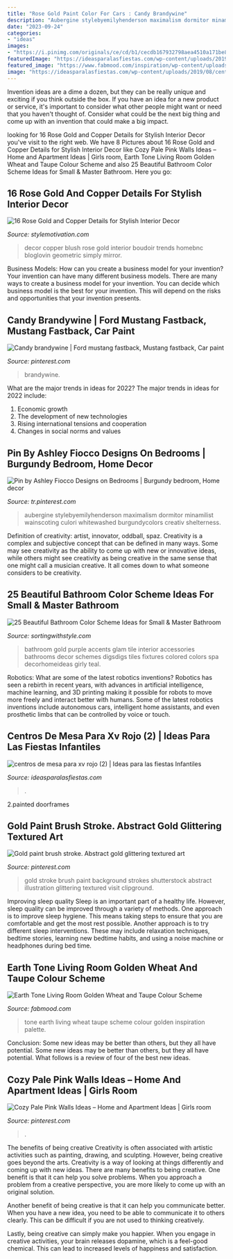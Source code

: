 ```yaml
---
title: "Rose Gold Paint Color For Cars : Candy Brandywine"
description: "Aubergine stylebyemilyhenderson maximalism dormitor minamilist wainscoting culori whitewashed burgundycolors creativ shelterness"
date: "2023-09-24"
categories:
- "ideas"
images:
- "https://i.pinimg.com/originals/ce/cd/b1/cecdb167932798aea4510a171be8481f.jpg"
featuredImage: "https://ideasparalasfiestas.com/wp-content/uploads/2019/08/centros-de-mesa-para-xv-rojo-2.jpg"
featured_image: "https://www.fabmood.com/inspiration/wp-content/uploads/2020/10/earth-tone-living-room-color.jpg"
image: "https://ideasparalasfiestas.com/wp-content/uploads/2019/08/centros-de-mesa-para-xv-rojo-2.jpg"
---
```



Invention ideas are a dime a dozen, but they can be really unique and exciting if you think outside the box. If you have an idea for a new product or service, it's important to consider what other people might want or need that you haven't thought of. Consider what could be the next big thing and come up with an invention that could make a big impact.

	

		
looking for 16 Rose Gold and Copper Details for Stylish Interior Decor you've visit to the right web. We have 8 Pictures about 16 Rose Gold and Copper Details for Stylish Interior Decor like Cozy Pale Pink Walls Ideas – Home and Apartment Ideas | Girls room, Earth Tone Living Room  Golden Wheat and Taupe Colour Scheme  and also 25 Beautiful Bathroom Color Scheme Ideas for Small &amp; Master Bathroom. Here you go:
		
    
## 16 Rose Gold And Copper Details For Stylish Interior Decor

<img loading=lazy src="https://cdn.homebnc.com/homeimg/2017/03/18-copper-and-blush-home-decor-ideas-homebnc.jpg" onerror="this.onerror=null;this.src='https://tse2.mm.bing.net/th?id=OIP.qCOd2W-HFB7_UACUnbD4XAHaJ9&amp;pid=15.1';" alt="16 Rose Gold and Copper Details for Stylish Interior Decor">

_Source: stylemotivation.com_

>decor copper blush rose gold interior boudoir trends homebnc bloglovin geometric simply mirror. 

	

Business Models: How can you create a business model for your invention?
Your invention can have many different business models. There are many ways to create a business model for your invention. You can decide which business model is the best for your invention. This will depend on the risks and opportunities that your invention presents.

    
## Candy Brandywine | Ford Mustang Fastback, Mustang Fastback, Car Paint

<img loading=lazy src="https://i.pinimg.com/736x/1d/e6/49/1de649008ee5632cd6dd56ad520e27c3.jpg" onerror="this.onerror=null;this.src='https://tse2.mm.bing.net/th?id=OIP.l-adf3D0GTTDZ6BelfZLkgHaE7&amp;pid=15.1';" alt="Candy brandywine | Ford mustang fastback, Mustang fastback, Car paint">

_Source: pinterest.com_

>brandywine. 

	

What are the major trends in ideas for 2022?
The major trends in ideas for 2022 include: 
1. Economic growth 
2. The development of new technologies 
3. Rising international tensions and cooperation 
4. Changes in social norms and values 

    
## Pin By Ashley Fiocco Designs On Bedrooms | Burgundy Bedroom, Home Decor

<img loading=lazy src="https://i.pinimg.com/originals/ce/cd/b1/cecdb167932798aea4510a171be8481f.jpg" onerror="this.onerror=null;this.src='https://tse1.mm.bing.net/th?id=OIP._Fq8RJMcmvWh8Kt7TujfPAHaLG&amp;pid=15.1';" alt="Pin by Ashley Fiocco Designs on Bedrooms | Burgundy bedroom, Home decor">

_Source: tr.pinterest.com_

>aubergine stylebyemilyhenderson maximalism dormitor minamilist wainscoting culori whitewashed burgundycolors creativ shelterness. 

	

Definition of creativity: artist, innovator, oddball, spaz.
Creativity is a complex and subjective concept that can be defined in many ways. Some may see creativity as the ability to come up with new or innovative ideas, while others might see creativity as being creative in the same sense that one might call a musician creative. It all comes down to what someone considers to be creativity.

    
## 25 Beautiful Bathroom Color Scheme Ideas For Small &amp; Master Bathroom

<img loading=lazy src="https://i0.wp.com/sortingwithstyle.com/wp-content/uploads/2019/04/25.-Gold-Bathroom-Color-Schemes.jpg?resize=500%2C734&amp;ssl=1" onerror="this.onerror=null;this.src='https://tse2.mm.bing.net/th?id=OIP.CxPzucwLT5_BsXMcjwjoAgHaK3&amp;pid=15.1';" alt="25 Beautiful Bathroom Color Scheme Ideas for Small &amp; Master Bathroom">

_Source: sortingwithstyle.com_

>bathroom gold purple accents glam tile interior accessories bathrooms decor schemes digsdigs tiles fixtures colored colors spa decorhomeideas girly teal. 

	

Robotics: What are some of the latest robotics inventions?
Robotics has seen a rebirth in recent years, with advances in artificial intelligence, machine learning, and 3D printing making it possible for robots to move more freely and interact better with humans. Some of the latest robotics inventions include autonomous cars, intelligent home assistants, and even prosthetic limbs that can be controlled by voice or touch.

    
## Centros De Mesa Para Xv Rojo (2) | Ideas Para Las Fiestas Infantiles

<img loading=lazy src="https://ideasparalasfiestas.com/wp-content/uploads/2019/08/centros-de-mesa-para-xv-rojo-2.jpg" onerror="this.onerror=null;this.src='https://tse2.mm.bing.net/th?id=OIP.ELM1ZQoOHAYz6dGOU7UhXwHaLH&amp;pid=15.1';" alt="centros de mesa para xv rojo (2) | Ideas para las fiestas Infantiles">

_Source: ideasparalasfiestas.com_

>. 

	

2.painted doorframes

    
## Gold Paint Brush Stroke. Abstract Gold Glittering Textured Art

<img loading=lazy src="https://i.pinimg.com/736x/cd/11/d8/cd11d8a627d79d3a27327d50edf9371e.jpg" onerror="this.onerror=null;this.src='https://tse4.mm.bing.net/th?id=OIP.92eZYomI-Ut6FAVCwD-2NAAAAA&amp;pid=15.1';" alt="Gold paint brush stroke. Abstract gold glittering textured art">

_Source: pinterest.com_

>gold stroke brush paint background strokes shutterstock abstract illustration glittering textured visit clipground. 

	

Improving sleep quality
Sleep is an important part of a healthy life. However, sleep quality can be improved through a variety of methods. One approach is to improve sleep hygiene. This means taking steps to ensure that you are comfortable and get the most rest possible. Another approach is to try different sleep interventions. These may include relaxation techniques, bedtime stories, learning new bedtime habits, and using a noise machine or headphones during bed time.

    
## Earth Tone Living Room  Golden Wheat And Taupe Colour Scheme 

<img loading=lazy src="https://www.fabmood.com/inspiration/wp-content/uploads/2020/10/earth-tone-living-room-color.jpg" onerror="this.onerror=null;this.src='https://tse3.mm.bing.net/th?id=OIP.BM0cwHuZIFFWzRMP2kWlhwHaN3&amp;pid=15.1';" alt="Earth Tone Living Room  Golden Wheat and Taupe Colour Scheme ">

_Source: fabmood.com_

>tone earth living wheat taupe scheme colour golden inspiration palette. 

	

Conclusion: Some new ideas may be better than others, but they all have potential.
Some new ideas may be better than others, but they all have potential. What follows is a review of four of the best new ideas.

    
## Cozy Pale Pink Walls Ideas – Home And Apartment Ideas | Girls Room

<img loading=lazy src="https://i.pinimg.com/736x/a1/9d/4b/a19d4b2c6540e22d7d69648ee4b01c52.jpg" onerror="this.onerror=null;this.src='https://tse4.mm.bing.net/th?id=OIP.FK9woynW2JMiw7Pez9vYegHaLH&amp;pid=15.1';" alt="Cozy Pale Pink Walls Ideas – Home and Apartment Ideas | Girls room">

_Source: pinterest.com_

>. 

	

The benefits of being creative
Creativity is often associated with artistic activities such as painting, drawing, and sculpting. However, being creative goes beyond the arts. Creativity is a way of looking at things differently and coming up with new ideas.
There are many benefits to being creative. One benefit is that it can help you solve problems. When you approach a problem from a creative perspective, you are more likely to come up with an original solution.

Another benefit of being creative is that it can help you communicate better. When you have a new idea, you need to be able to communicate it to others clearly. This can be difficult if you are not used to thinking creatively.

Lastly, being creative can simply make you happier. When you engage in creative activities, your brain releases dopamine, which is a feel-good chemical. This can lead to increased levels of happiness and satisfaction.

